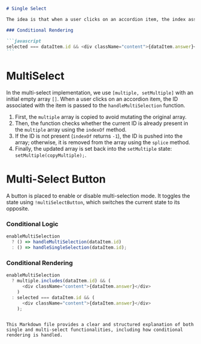 ````markdown
# Single Select

The idea is that when a user clicks on an accordion item, the index associated with that item is passed to the `setSelected` state, which updates the `selected` state to that index. When the `selected` index matches the `item.id`, the corresponding answer is shown.

### Conditional Rendering

```javascript
selected === dataItem.id && <div className="content">{dataItem.answer}</div>;
```
````

# MultiSelect

In the multi-select implementation, we use `[multiple, setMultiple]` with an initial empty array `[]`. When a user clicks on an accordion item, the ID associated with the item is passed to the `handleMultiSelection` function.

1. First, the `multiple` array is copied to avoid mutating the original array.
2. Then, the function checks whether the current ID is already present in the `multiple` array using the `indexOf` method.
3. If the ID is not present (`indexOf` returns `-1`), the ID is pushed into the array; otherwise, it is removed from the array using the `splice` method.
4. Finally, the updated array is set back into the `setMultiple` state: `setMultiple(copyMultiple);`.

# Multi-Select Button

A button is placed to enable or disable multi-selection mode. It toggles the state using `!multiSelectButton`, which switches the current state to its opposite.

### Conditional Logic

```javascript
enableMultiSelection
  ? () => handleMultiSelection(dataItem.id)
  : () => handleSingleSelection(dataItem.id);
```

### Conditional Rendering

```javascript
enableMultiSelection
  ? multiple.includes(dataItem.id) && (
      <div className="content">{dataItem.answer}</div>
    )
  : selected === dataItem.id && (
      <div className="content">{dataItem.answer}</div>
    );
```

```

This Markdown file provides a clear and structured explanation of both single and multi-select functionalities, including how conditional rendering is handled.
```
